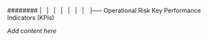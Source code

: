 ######## |   |   |   |   |   |   |   ├── Operational Risk Key Performance Indicators (KPIs)

*Add content here*